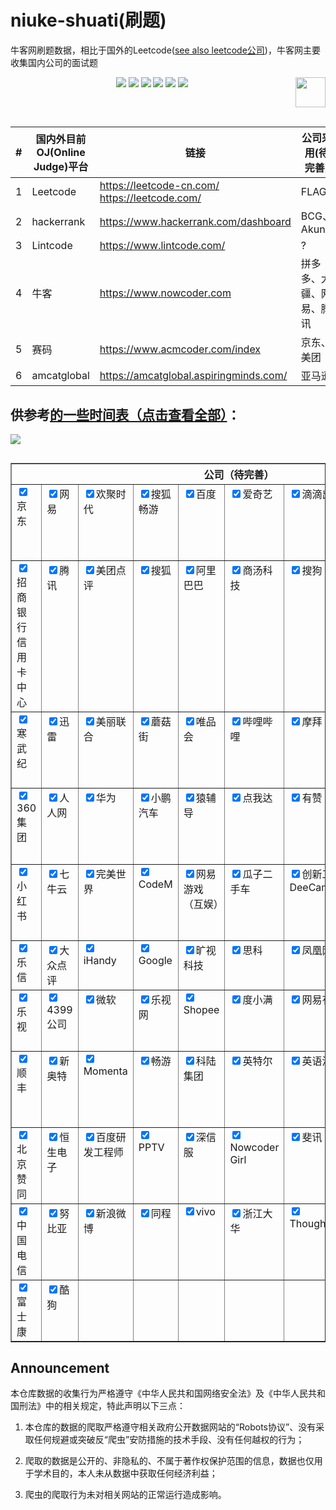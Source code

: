 # niuke-shuati(刷题)
牛客网刷题数据，相比于国外的Leetcode([see also leetcode公司](https://github.com/elegantcoin/All_Leetcode_Q_20190610/blob/master/companies.md))，牛客网主要收集国内公司的面试题

<p align="center">
    <a href="https://github.com/elegantcoin/niuke-shuati"><img src="https://img.shields.io/badge/status-updating-brightgreen.svg"></a>
    <a href="https://github.com/python/cpython"><img src="https://img.shields.io/badge/Python-3.7-FF1493.svg"></a>
    <a href="https://github.com/elegantcoin/niuke-shuati"><img src="https://img.shields.io/badge/platform-Windows%7CLinux%7CmacOS-660066.svg"></a>
    <a href="https://opensource.org/licenses/mit-license.php"><img src="https://badges.frapsoft.com/os/mit/mit.svg"></a>
    <a href="https://github.com/elegantcoin/niuke-shuati/stargazers"><img src="https://img.shields.io/github/stars/elegantcoin/niuke-shuati.svg?logo=github"></a>
    <a href="https://github.com/elegantcoin/niuke-shuati/network/members"><img src="https://img.shields.io/github/forks/elegantcoin/niuke-shuati.svg?color=blue&logo=github"></a>
    <a href="https://www.python.org/"><img src="https://upload.wikimedia.org/wikipedia/commons/c/c3/Python-logo-notext.svg" align="right" height="48" width="48" ></a>
</p>
<br />

##

#|国内外目前OJ(Online Judge)平台| 链接|公司采用(待完善)
------|------|------|------
1|Leetcode|https://leetcode-cn.com/   https://leetcode.com/|FLAG?
2|hackerrank|https://www.hackerrank.com/dashboard|BCG、Akuna
3|Lintcode|https://www.lintcode.com/|?
4|牛客|https://www.nowcoder.com|拼多多、大疆、网易、腾讯
5|赛码|https://www.acmcoder.com/index|京东、美团
6|amcatglobal|https://amcatglobal.aspiringminds.com/|亚马逊

## 供参考[**的一些时间表（点击查看全部）**](https://github.com/elegantcoin/All_Leetcode_Q_20190610/blob/master/timeline.md)：

![](https://github.com/elegantcoin/All_Leetcode_Q_20190610/blob/master/111.png)

##

<table border="1">

<col width="5%">
<col width="5%">
<col width="5%">
<col width="5%">
<col width="5%">
<col width="5%">
<col width="5%">
<col width="5%">
<col width="5%">
<col width="5%">

<thead valign="bottom">
<tr ><th class="head" colspan="10">公司（待完善）</th>
</tr>
</thead>
<tbody valign="top">
<tr>

<td><input id="京东" alt="京东" checked=true type="checkbox" name="京东" />京东</td>
<td><input id="网易" alt="网易" checked=true type="checkbox" name="网易" />网易</td>
<td><input id="欢聚时代" alt="欢聚时代" checked=true type="checkbox" name="欢聚时代" />欢聚时代</td>
<td><input id="搜狐畅游" alt="搜狐畅游" checked=true type="checkbox" name="搜狐畅游" />搜狐畅游</td>
<td><input id="百度" alt="百度" checked=true type="checkbox" name="百度" />百度</td>
<td><input id="爱奇艺" alt="爱奇艺" checked=true type="checkbox" name="爱奇艺" />爱奇艺</td>
<td><input id="滴滴出行" alt="滴滴出行" checked=true type="checkbox" name="滴滴出行" />滴滴出行</td>
<td><input id="小米" alt="小米" checked=true type="checkbox" name="小米" />小米</td>
<td><input id="字节跳动" alt="字节跳动" checked=true type="checkbox" name="字节跳动" />字节跳动</td>
<td><input id="用友" alt="用友" checked=true type="checkbox" name="用友" />用友</td>

</tr>
<tr>

<td><input id="招商银行信用卡中心" alt="招商银行信用卡中心" checked=true type="checkbox" name="招商银行信用卡中心" />招商银行信用卡中心</td>
<td><input id="腾讯" alt="腾讯" checked=true type="checkbox" name="腾讯" />腾讯</td>
<td><input id="美团点评" alt="美团点评" checked=true type="checkbox" name="美团点评" />美团点评</td>
<td><input id="搜狐" alt="搜狐" checked=true type="checkbox" name="搜狐" />搜狐</td>
<td><input id="阿里巴巴" alt="阿里巴巴" checked=true type="checkbox" name="阿里巴巴" />阿里巴巴</td>
<td><input id="商汤科技" alt="商汤科技" checked=true type="checkbox" name="商汤科技" />商汤科技</td>
<td><input id="搜狗" alt="搜狗" checked=true type="checkbox" name="搜狗" />搜狗</td>
<td><input id="快手" alt="快手" checked=true type="checkbox" name="快手" />快手</td>
<td><input id="吉比特" alt="吉比特" checked=true type="checkbox" name="吉比特" />吉比特</td>
<td><input id="顺丰科技" alt="顺丰科技" checked=true type="checkbox" name="顺丰科技" />顺丰科技</td>

</tr>
<tr>

<td><input id="寒武纪" alt="寒武纪" checked=true type="checkbox" name="寒武纪" />寒武纪</td>
<td><input id="迅雷" alt="迅雷" checked=true type="checkbox" name="迅雷" />迅雷</td>
<td><input id="美丽联合" alt="美丽联合" checked=true type="checkbox" name="美丽联合" />美丽联合</td>
<td><input id="蘑菇街" alt="蘑菇街" checked=true type="checkbox" name="蘑菇街" />蘑菇街</td>
<td><input id="唯品会" alt="唯品会" checked=true type="checkbox" name="唯品会" />唯品会</td>
<td><input id="哔哩哔哩" alt="哔哩哔哩" checked=true type="checkbox" name="哔哩哔哩" />哔哩哔哩</td>
<td><input id="摩拜" alt="摩拜" checked=true type="checkbox" name="摩拜" />摩拜</td>
<td><input id="Paypal" alt="Paypal" checked=true type="checkbox" name="Paypal" />Paypal</td>
<td><input id="触宝科技" alt="触宝科技" checked=true type="checkbox" name="触宝科技" />触宝科技</td>
<td><input id="广联达" alt="广联达" checked=true type="checkbox" name="广联达" />广联达</td>

</tr>
<tr>

<td><input id="360集团" alt="360集团" checked=true type="checkbox" name="360集团" />360集团</td>
<td><input id="人人网" alt="人人网" checked=true type="checkbox" name="人人网" />人人网</td>
<td><input id="华为" alt="华为" checked=true type="checkbox" name="华为" />华为</td>
<td><input id="小鹏汽车" alt="小鹏汽车" checked=true type="checkbox" name="小鹏汽车" />小鹏汽车</td>
<td><input id="猿辅导" alt="猿辅导" checked=true type="checkbox" name="猿辅导" />猿辅导</td>
<td><input id="点我达" alt="点我达" checked=true type="checkbox" name="点我达" />点我达</td>
<td><input id="有赞" alt="有赞" checked=true type="checkbox" name="有赞" />有赞</td>
<td><input id="携程" alt="携程" checked=true type="checkbox" name="携程" />携程</td>
<td><input id="第四范式" alt="第四范式" checked=true type="checkbox" name="第四范式" />第四范式</td>
<td><input id="趋势科技" alt="趋势科技" checked=true type="checkbox" name="趋势科技" />趋势科技</td>

</tr>
<tr>

<td><input id="小红书" alt="小红书" checked=true type="checkbox" name="小红书" />小红书</td>
<td><input id="七牛云" alt="七牛云" checked=true type="checkbox" name="七牛云" />七牛云</td>
<td><input id="完美世界" alt="完美世界" checked=true type="checkbox" name="完美世界" />完美世界</td>
<td><input id="CodeM" alt="CodeM" checked=true type="checkbox" name="CodeM" />CodeM</td>
<td><input id="网易游戏（互娱）" alt="网易游戏（互娱）" checked=true type="checkbox" name="网易游戏（互娱）" />网易游戏（互娱）</td>
<td><input id="瓜子二手车" alt="瓜子二手车" checked=true type="checkbox" name="瓜子二手车" />瓜子二手车</td>
<td><input id="创新工场DeeCamp" alt="创新工场DeeCamp" checked=true type="checkbox" name="创新工场DeeCamp" />创新工场DeeCamp</td>
<td><input id="拼多多" alt="拼多多" checked=true type="checkbox" name="拼多多" />拼多多</td>
<td><input id="网易游戏" alt="网易游戏" checked=true type="checkbox" name="网易游戏" />网易游戏</td>
<td><input id="58同城" alt="58同城" checked=true type="checkbox" name="58同城" />58同城</td>

</tr>
<tr>

<td><input id="乐信" alt="乐信" checked=true type="checkbox" name="乐信" />乐信</td>
<td><input id="大众点评" alt="大众点评" checked=true type="checkbox" name="大众点评" />大众点评</td>
<td><input id="iHandy" alt="iHandy" checked=true type="checkbox" name="iHandy" />iHandy</td>
<td><input id="Google" alt="Google" checked=true type="checkbox" name="Google" />Google</td>
<td><input id="旷视科技" alt="旷视科技" checked=true type="checkbox" name="旷视科技" />旷视科技</td>
<td><input id="思科" alt="思科" checked=true type="checkbox" name="思科" />思科</td>
<td><input id="凤凰网" alt="凤凰网" checked=true type="checkbox" name="凤凰网" />凤凰网</td>
<td><input id="猎豹移动" alt="猎豹移动" checked=true type="checkbox" name="猎豹移动" />猎豹移动</td>
<td><input id="美图" alt="美图" checked=true type="checkbox" name="美图" />美图</td>
<td><input id="好未来" alt="好未来" checked=true type="checkbox" name="好未来" />好未来</td>

</tr>
<tr>

<td><input id="乐视" alt="乐视" checked=true type="checkbox" name="乐视" />乐视</td>
<td><input id="4399公司" alt="4399公司" checked=true type="checkbox" name="4399公司" />4399公司</td>
<td><input id="微软" alt="微软" checked=true type="checkbox" name="微软" />微软</td>
<td><input id="乐视网" alt="乐视网" checked=true type="checkbox" name="乐视网" />乐视网</td>
<td><input id="Shopee" alt="Shopee" checked=true type="checkbox" name="Shopee" />Shopee</td>
<td><input id="度小满" alt="度小满" checked=true type="checkbox" name="度小满" />度小满</td>
<td><input id="网易有道" alt="网易有道" checked=true type="checkbox" name="网易有道" />网易有道</td>
<td><input id="挖财" alt="挖财" checked=true type="checkbox" name="挖财" />挖财</td>
<td><input id="楚楚街" alt="楚楚街" checked=true type="checkbox" name="楚楚街" />楚楚街</td>
<td><input id="去哪儿" alt="去哪儿" checked=true type="checkbox" name="去哪儿" />去哪儿</td>

</tr>
<tr>

<td><input id="顺丰" alt="顺丰" checked=true type="checkbox" name="顺丰" />顺丰</td>
<td><input id="新奥特" alt="新奥特" checked=true type="checkbox" name="新奥特" />新奥特</td>
<td><input id="Momenta" alt="Momenta" checked=true type="checkbox" name="Momenta" />Momenta</td>
<td><input id="畅游" alt="畅游" checked=true type="checkbox" name="畅游" />畅游</td>
<td><input id="科陆集团" alt="科陆集团" checked=true type="checkbox" name="科陆集团" />科陆集团</td>
<td><input id="英特尔" alt="英特尔" checked=true type="checkbox" name="英特尔" />英特尔</td>
<td><input id="英语流利说" alt="英语流利说" checked=true type="checkbox" name="英语流利说" />英语流利说</td>
<td><input id="CVTE" alt="CVTE" checked=true type="checkbox" name="CVTE" />CVTE</td>
<td><input id="比格基地" alt="比格基地" checked=true type="checkbox" name="比格基地" />比格基地</td>
<td><input id="4399游戏" alt="4399游戏" checked=true type="checkbox" name="4399游戏" />4399游戏</td>

</tr>
<tr>

<td><input id="北京赞同" alt="北京赞同" checked=true type="checkbox" name="北京赞同" />北京赞同</td>
<td><input id="恒生电子" alt="恒生电子" checked=true type="checkbox" name="恒生电子" />恒生电子</td>
<td><input id="百度研发工程师" alt="百度研发工程师" checked=true type="checkbox" name="百度研发工程师" />百度研发工程师</td>
<td><input id="PPTV" alt="PPTV" checked=true type="checkbox" name="PPTV" />PPTV</td>
<td><input id="深信服" alt="深信服" checked=true type="checkbox" name="深信服" />深信服</td>
<td><input id="Nowcoder Girl" alt="Nowcoder Girl" checked=true type="checkbox" name="Nowcoder Girl" />Nowcoder Girl</td>
<td><input id="斐讯" alt="斐讯" checked=true type="checkbox" name="斐讯" />斐讯</td>
<td><input id="深圳锐明" alt="深圳锐明" checked=true type="checkbox" name="深圳锐明" />深圳锐明</td>
<td><input id="爱数科技" alt="爱数科技" checked=true type="checkbox" name="爱数科技" />爱数科技</td>
<td><input id="德邦" alt="德邦" checked=true type="checkbox" name="德邦" />德邦</td>

</tr>
<tr>

<td><input id="中国电信" alt="中国电信" checked=true type="checkbox" name="中国电信" />中国电信</td>
<td><input id="努比亚" alt="努比亚" checked=true type="checkbox" name="努比亚" />努比亚</td>
<td><input id="新浪微博" alt="新浪微博" checked=true type="checkbox" name="新浪微博" />新浪微博</td>
<td><input id="同程" alt="同程" checked=true type="checkbox" name="同程" />同程</td>
<td><input id="vivo" alt="vivo" checked=true type="checkbox" name="vivo" />vivo</td>
<td><input id="浙江大华" alt="浙江大华" checked=true type="checkbox" name="浙江大华" />浙江大华</td>
<td><input id="ThoughtWorks" alt="ThoughtWorks" checked=true type="checkbox" name="ThoughtWorks" />ThoughtWorks</td>
<td><input id="盛大游戏" alt="盛大游戏" checked=true type="checkbox" name="盛大游戏" />盛大游戏</td>
<td><input id="凹凸科技" alt="凹凸科技" checked=true type="checkbox" name="凹凸科技" />凹凸科技</td>
<td><input id="滴滴快的" alt="滴滴快的" checked=true type="checkbox" name="滴滴快的" />滴滴快的</td>

</tr>
<tr>

<td><input id="富士康" alt="富士康" checked=true type="checkbox" name="富士康" />富士康</td>
<td><input id="酷狗" alt="酷狗" checked=true type="checkbox" name="酷狗" />酷狗</td>
<td> </td>
<td> </td>
<td> </td>
<td> </td>
<td> </td>
<td> </td>
<td> </td>
<td> </td>

</tr>
</tbody>
</table>



## Announcement

本仓库数据的收集行为严格遵守《中华人民共和国网络安全法》及《中华人民共和国刑法》中的相关规定，特此声明以下三点：

1. 本仓库的数据的爬取严格遵守相关政府公开数据网站的“Robots协议”、没有采取任何规避或突破反“爬虫”安防措施的技术手段、没有任何越权的行为；

2. 爬取的数据是公开的、非隐私的、不属于著作权保护范围的信息，数据也仅用于学术目的，本人未从数据中获取任何经济利益；

3. 爬虫的爬取行为未对相关网站的正常运行造成影响。
